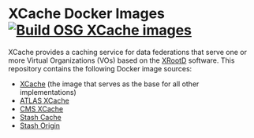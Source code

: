 XCache Docker Images [![Build OSG XCache images](https://github.com/opensciencegrid/docker-xcache/actions/workflows/release-series-builds.yml/badge.svg)](https://github.com/opensciencegrid/docker-xcache/actions/workflows/release-image-builds.yml)
====================

XCache provides a caching service for data federations that serve one or more Virtual Organizations (VOs) based on the
[XRootD](http://xrootd.org/) software.
This repository contains the following Docker image sources:

- [XCache](xcache/) (the image that serves as the base for all other implementations)
- [ATLAS XCache](atlas-xcache/)
- [CMS XCache](cms-xcache/)
- [Stash Cache](stash-cache/)
- [Stash Origin](stash-origin/)

